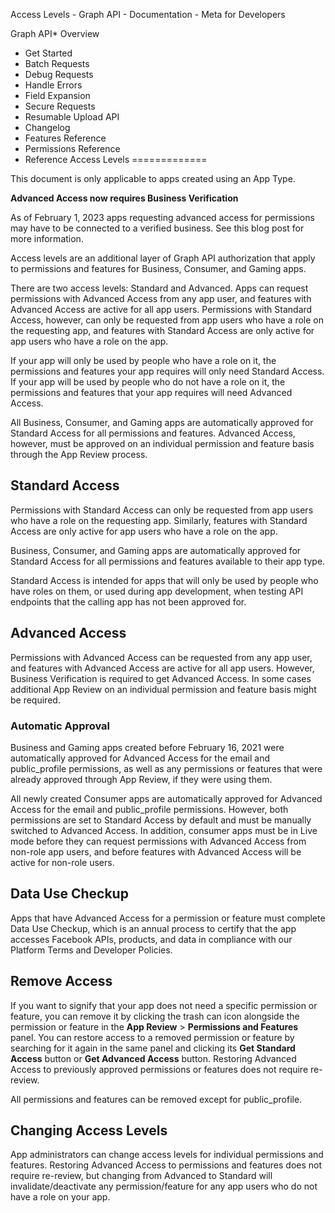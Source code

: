 Access Levels - Graph API - Documentation - Meta for Developers

Graph API* Overview
* Get Started
* Batch Requests
* Debug Requests
* Handle Errors
* Field Expansion
* Secure Requests
* Resumable Upload API
* Changelog
* Features Reference
* Permissions Reference
* Reference
Access Levels
=============

This document is only applicable to apps created using an App Type.

**Advanced Access now requires Business Verification**

As of February 1, 2023 apps requesting advanced access for permissions may have to be connected to a verified business. See this blog post for more information.

Access levels are an additional layer of Graph API authorization that apply to permissions and features for Business, Consumer, and Gaming apps.

There are two access levels: Standard and Advanced. Apps can request permissions with Advanced Access from any app user, and features with Advanced Access are active for all app users. Permissions with Standard Access, however, can only be requested from app users who have a role on the requesting app, and features with Standard Access are only active for app users who have a role on the app.

If your app will only be used by people who have a role on it, the permissions and features your app requires will only need Standard Access. If your app will be used by people who do not have a role on it, the permissions and features that your app requires will need Advanced Access.

All Business, Consumer, and Gaming apps are automatically approved for Standard Access for all permissions and features. Advanced Access, however, must be approved on an individual permission and feature basis through the App Review process.

Standard Access
---------------

Permissions with Standard Access can only be requested from app users who have a role on the requesting app. Similarly, features with Standard Access are only active for app users who have a role on the app.

Business, Consumer, and Gaming apps are automatically approved for Standard Access for all permissions and features available to their app type.

Standard Access is intended for apps that will only be used by people who have roles on them, or used during app development, when testing API endpoints that the calling app has not been approved for.

Advanced Access
---------------

Permissions with Advanced Access can be requested from any app user, and features with Advanced Access are active for all app users. However, Business Verification is required to get Advanced Access. In some cases additional App Review on an individual permission and feature basis might be required.

### Automatic Approval

Business and Gaming apps created before February 16, 2021 were automatically approved for Advanced Access for the email and public\_profile permissions, as well as any permissions or features that were already approved through App Review, if they were using them.

All newly created Consumer apps are automatically approved for Advanced Access for the email and public\_profile permissions. However, both permissions are set to Standard Access by default and must be manually switched to Advanced Access. In addition, consumer apps must be in Live mode before they can request permissions with Advanced Access from non-role app users, and before features with Advanced Access will be active for non-role users.

Data Use Checkup
----------------

Apps that have Advanced Access for a permission or feature must complete Data Use Checkup, which is an annual process to certify that the app accesses Facebook APIs, products, and data in compliance with our Platform Terms and Developer Policies.

Remove Access
-------------

If you want to signify that your app does not need a specific permission or feature, you can remove it by clicking the trash can icon alongside the permission or feature in the **App Review** > **Permissions and Features** panel. You can restore access to a removed permission or feature by searching for it again in the same panel and clicking its **Get Standard Access** button or **Get Advanced Access** button. Restoring Advanced Access to previously approved permissions or features does not require re-review.

All permissions and features can be removed except for public\_profile.

Changing Access Levels
----------------------

App administrators can change access levels for individual permissions and features. Restoring Advanced Access to permissions and features does not require re-review, but changing from Advanced to Standard will invalidate/deactivate any permission/feature for any app users who do not have a role on your app.